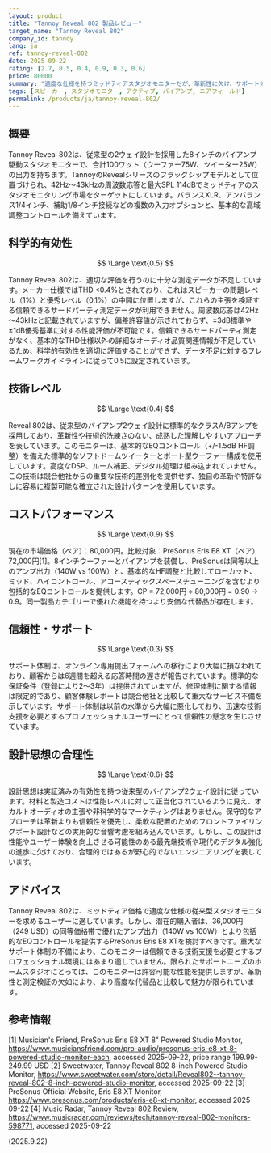 ```yaml
---
layout: product
title: "Tannoy Reveal 802 製品レビュー"
target_name: "Tannoy Reveal 802"
company_id: tannoy
lang: ja
ref: tannoy-reveal-802
date: 2025-09-22
rating: [2.7, 0.5, 0.4, 0.9, 0.3, 0.6]
price: 80000
summary: "適度な仕様を持つミッドティアスタジオモニターだが、革新性に欠け、サポート体制に問題がある"
tags: [スピーカー, スタジオモニター, アクティブ, バイアンプ, ニアフィールド]
permalink: /products/ja/tannoy-reveal-802/
---
```


## 概要

Tannoy Reveal 802は、従来型の2ウェイ設計を採用した8インチのバイアンプ駆動スタジオモニターで、合計100ワット（ウーファー75W、ツイーター25W）の出力を持ちます。TannoyのRevealシリーズのフラッグシップモデルとして位置づけられ、42Hz～43kHzの周波数応答と最大SPL 114dBでミッドティアのスタジオモニタリング市場をターゲットにしています。バランスXLR、アンバランス1/4インチ、補助1/8インチ接続などの複数の入力オプションと、基本的な高域調整コントロールを備えています。

## 科学的有効性

$$ \Large \text{0.5} $$

Tannoy Reveal 802は、適切な評価を行うのに十分な測定データが不足しています。メーカー仕様ではTHD <0.4%とされており、これはスピーカーの問題レベル（1%）と優秀レベル（0.1%）の中間に位置しますが、これらの主張を検証する信頼できるサードパーティ測定データが利用できません。周波数応答は42Hz～43kHzと記載されていますが、偏差許容値が示されておらず、±3dB標準や±1dB優秀基準に対する性能評価が不可能です。信頼できるサードパーティ測定がなく、基本的なTHD仕様以外の詳細なオーディオ品質関連情報が不足しているため、科学的有効性を適切に評価することができず、データ不足に対するフレームワークガイドラインに従って0.5に設定されています。

## 技術レベル

$$ \Large \text{0.4} $$

Reveal 802は、従来型のバイアンプ2ウェイ設計に標準的なクラスA/Bアンプを採用しており、革新性や技術的洗練さのない、成熟した理解しやすいアプローチを表しています。このモニターは、基本的なEQコントロール（+/-1.5dB HF調整）を備えた標準的なソフトドームツイーターとポート型ウーファー構成を使用しています。高度なDSP、ルーム補正、デジタル処理は組み込まれていません。この技術は競合他社からの重要な技術的差別化を提供せず、独自の革新や特許なしに容易に複製可能な確立された設計パターンを使用しています。

## コストパフォーマンス

$$ \Large \text{0.9} $$

現在の市場価格（ペア）：80,000円。比較対象：PreSonus Eris E8 XT（ペア）72,000円[1]。8インチウーファーとバイアンプを装備し、PreSonusは同等以上のアンプ出力（140W vs 100W）と、基本的なHF調整と比較してローカット、ミッド、ハイコントロール、アコースティックスペースチューニングを含むより包括的なEQコントロールを提供します。CP = 72,000円 ÷ 80,000円 = 0.90 → 0.9。同一製品カテゴリーで優れた機能を持つより安価な代替品が存在します。

## 信頼性・サポート

$$ \Large \text{0.3} $$

サポート体制は、オンライン専用提出フォームへの移行により大幅に損なわれており、顧客からは6週間を超える応答時間の遅さが報告されています。標準的な保証条件（登録により2～3年）は提供されていますが、修理体制に関する情報は限定的であり、顧客体験レポートは競合他社と比較して重大なサービス不備を示しています。サポート体制は以前の水準から大幅に悪化しており、迅速な技術支援を必要とするプロフェッショナルユーザーにとって信頼性の懸念を生じさせています。

## 設計思想の合理性

$$ \Large \text{0.6} $$

設計思想は実証済みの有効性を持つ従来型のバイアンプ2ウェイ設計に従っています。材料と製造コストは性能レベルに対して正当化されているように見え、オカルトオーディオの主張や非科学的なマーケティングはありません。保守的なアプローチは革新よりも信頼性を優先し、柔軟な配置のためのフロントファイリングポート設計などの実用的な音響考慮を組み込んでいます。しかし、この設計は性能やユーザー体験を向上させる可能性のある最先端技術や現代のデジタル強化の進歩に欠けており、合理的ではあるが野心的でないエンジニアリングを表しています。

## アドバイス

Tannoy Reveal 802は、ミッドティア価格で適度な仕様の従来型スタジオモニターを求めるユーザーに適しています。しかし、潜在的購入者は、36,000円（249 USD）の同等価格帯で優れたアンプ出力（140W vs 100W）とより包括的なEQコントロールを提供するPreSonus Eris E8 XTを検討すべきです。重大なサポート体制の不備により、このモニターは信頼できる技術支援を必要とするプロフェッショナル環境にはあまり適していません。限られたサポートニーズのホームスタジオにとっては、このモニターは許容可能な性能を提供しますが、革新性と測定検証の欠如により、より高度な代替品と比較して魅力が限られています。

## 参考情報

[1] Musician's Friend, PreSonus Eris E8 XT 8" Powered Studio Monitor, https://www.musiciansfriend.com/pro-audio/presonus-eris-e8-xt-8-powered-studio-monitor-each, accessed 2025-09-22, price range 199.99-249.99 USD
[2] Sweetwater, Tannoy Reveal 802 8-inch Powered Studio Monitor, https://www.sweetwater.com/store/detail/Reveal802--tannoy-reveal-802-8-inch-powered-studio-monitor, accessed 2025-09-22
[3] PreSonus Official Website, Eris E8 XT Monitor, https://www.presonus.com/products/eris-e8-xt-monitor, accessed 2025-09-22
[4] Music Radar, Tannoy Reveal 802 Review, https://www.musicradar.com/reviews/tech/tannoy-reveal-802-monitors-598771, accessed 2025-09-22

(2025.9.22)